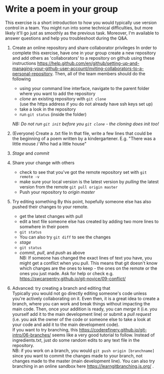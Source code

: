 # Write a poem in your group

This exercise is a short introduction to how you would typically use version control in a team. You might run into some technical difficulties, but more likely it'll go just as smoothly as the previous task. Moreover, I'm available to answer questions and help you troubleshoot during the Q&A. 

1. Create an online repository and share collaborator privileges
 In order to complete this exercise, have one in your group create a new repository and add others as 'collaborators' to a repository on github using these instructions https://help.github.com/en/github/setting-up-and-managing-your-github-user-account/inviting-collaborators-to-a-personal-repository.
 Then, all of the team members should do the following
   * using your command line interface, navigate to the parent folder where you want to add the repository
   * _clone_ an existing repository with `git clone`  
(use the https address if you do not already have ssh keys set up)
   * take a look in the repository
   * run `git status` (inside the folder)
   
   _NB: Do not run `git init` before you `git clone` - the cloning does init too!_

2. (Everyone) Create a .txt file 
  In that file, write a few lines that could be the beginning of a poem written by a kindergartener. E.g.
  "There was a little mouse / 
  Who had a little house"

3. _Stage_ and _commit_

4. Share your change with others
   * check to see that you've got the remote repository set with `git remote -v`
   * make sure your local version is the latest version by _pulling_ the latest version from the remote `git pull origin master`  
   * Push your repository to _origin master_

5. Try editing something 
By this point, hopefully someone else has also pushed their changes to your remote. 
   * get the latest changes with pull
   * edit a text file someone else has created by adding two more lines to somwhere in their poem
   * `git status`
   * You can also try `git diff` to see the changes
   * _stage_
   * `git status`
   * _commit_, _pull_, and _push_ as above  
   NB: If someone has changed the exact lines of text you have, you might get a conflict when you pull. This means that git doesn't know which changes are the ones to keep - the ones on the remote or the ones you just made. Ask for help or check e.g. https://swcarpentry.github.io/git-novice/09-conflict/

5. Advanced: try creating a branch and editing that  
Typically you would not go directly editing someone's code unless you're actively collaborating on it. Even then, it is a great idea to create a branch, where you can work and break things without impacting the main code. Then, once your addition is ready, you can _merge_ it (i.e. you yourself add it to the main development line) or submit a _pull request_ (i.e. you ask the owner of the code or someone else to take a look at your code and add it to the main development code).  
If you want to try branching, this https://coderefinery.github.io/git-intro/06-branches/ seems like a very good tutorial to follow. Instead of ingredients.txt, just do some random edits to any text file in the repository.  
NB: if you work on a branch, you would `git push origin [branchname]` since you want to commit the changes made to your branch, not changes made to the master (main development line). You can also try branching in an online sandbox here https://learngitbranching.js.org/ .



